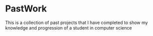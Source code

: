 # PastWork
This is a collection of past projects that I have completed to show my knowledge and progression of a student in computer science
